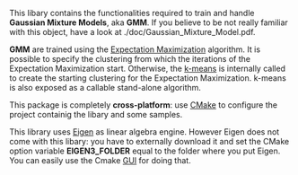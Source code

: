 This libary contains the functionalities required to train and handle **Gaussian Mixture Models**, aka **GMM**.
If you believe to be not really familiar with this object, have a look at ./doc/Gaussian_Mixture_Model.pdf.

**GMM** are trained using the [Expectation Maximization](https://stephens999.github.io/fiveMinuteStats/intro_to_em.html) algorithm.
It is possible to specify the clustering from which the iterations of the Expectation Maximization start. 
Otherwise, the [k-means](https://en.wikipedia.org/wiki/K-means_clustering) is internally called to create the starting clustering for the Expectation Maximization.
k-means is also exposed as a callable stand-alone algorithm.

This package is completely **cross-platform**: use [CMake](https://cmake.org) to configure the project containig the libary and some samples.

This library uses [Eigen](http://eigen.tuxfamily.org/index.php?title=Main_Page) as linear algebra engine. 
However Eigen does not come with this libary: you have to externally download it and set the CMake option variable **EIGEN3_FOLDER** equal to
the folder where you put Eigen. You can easily use the Cmake [GUI](https://www.youtube.com/watch?v=LxHV-KNEG3k&t=1s) for doing that.
